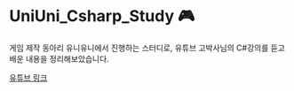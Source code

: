 # UniUni_Csharp_Study 🎮
게임 제작 동아리 유니유니에서 진행하는 스터디로,
유튜브 고박사님의 C#강의를 듣고 배운 내용을 정리해보았습니다.

[유튜브 링크](https://www.youtube.com/watch?v=YKiTGbPIZKQ&list=PLC2Tit6NyVicT5cCqILMWXpXVEoM9ufyH)
